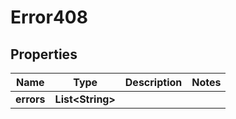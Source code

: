

# Error408

## Properties

Name | Type | Description | Notes
------------ | ------------- | ------------- | -------------
**errors** | **List&lt;String&gt;** |  | 



